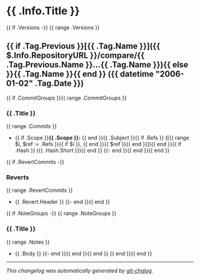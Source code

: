# {{ .Info.Title }}

{{ if .Versions -}}
{{ range .Versions }}
## {{ if .Tag.Previous }}[{{ .Tag.Name }}]({{ $.Info.RepositoryURL }}/compare/{{ .Tag.Previous.Name }}...{{ .Tag.Name }}){{ else }}{{ .Tag.Name }}{{ end }} ({{ datetime "2006-01-02" .Tag.Date }})

{{ if .CommitGroups }}{{ range .CommitGroups }}
### {{ .Title }}
{{ range .Commits }}
- {{ if .Scope }}**{{ .Scope }}:** {{ end }}{{ .Subject }}{{ if .Refs }} ([{{ range $i, $ref := .Refs }}{{ if $i }}, {{ end }}{{ $ref }}{{ end }}]){{ end }}{{ if .Hash }} ({{ .Hash.Short }}){{ end }}
{{- end }}{{ end }}{{ end }}

{{ if .RevertCommits -}}
### Reverts
{{ range .RevertCommits }}
- {{ .Revert.Header }}
{{- end }}{{ end }}

{{ if .NoteGroups -}}
{{ range .NoteGroups }}
### {{ .Title }}
{{ range .Notes }}
- {{ .Body }}
{{- end }}{{ end }}{{ end }}
{{ end }}{{ end }}

---
*This changelog was automatically generated by [git-chglog](https://github.com/git-chglog/git-chglog).*
